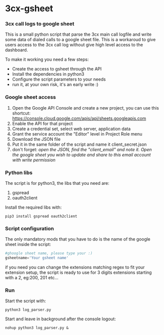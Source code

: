 # 3cx-gsheet
### 3cx call logs to google sheet

This is a small python script that parse the 3cx main call logfile and write some data of dialed calls to a google sheet file.
This is a workaroud to give users access to the 3cx call log without give high level access to the dashboard.

To make it working you need a few steps:
  - Create the access to gsheet through the API
  - Install the dependencies in python3
  - Configure the script parameters to your needs
  - run it, at your own risk, it's an early write :)
  
### Google sheet access

1. Open the Google API Console and create a new project, you can use this shortcut: https://console.cloud.google.com/apis/api/sheets.googleapis.com
2. Enable the API for that project
3. Create a credential set, select web server, application data
5. Grant the service account the "Editor" level in Project Role menu
6. Download the JSON file
7. Put it in the same folder of the script and name it client_secret.json
8. don't forget: *open the JSON, find the "client_email" and note it. Open the google sheet you wish to update and share to this email account with write permission*


### Python libs

The script is for python3, the libs that you need are:
1. gspread
2. oauth2client

Install the required libs with:
```
pip3 install gspread oauth2client
```

### Script configuration

The only mandatory mods that you have to do is the name of the google sheet inside the script:
```python
#ghoogle sheet name, please type your :)
gsheetname='Your gsheet name'
```
if you need you can change the extensions matching regex to fit your extension setup, 
the script is ready to use for 3 digits extensions starting with a 2, eg:200, 201 etc...


### Run

Start the script with:
```
python3 log_parser.py
```

Start and leave in background after the console logout:
```
nohup python3 log_parser.py &
```

